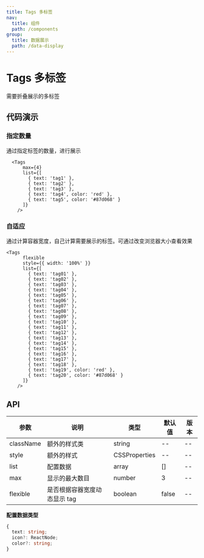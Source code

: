```yaml
---
title: Tags 多标签
nav:
  title: 组件
  path: /components
group:
  title: 数据展示
  path: /data-display
---
```


# Tags 多标签

需要折叠展示的多标签

## 代码演示

### 指定数量

通过指定标签的数量，进行展示


```tsx
  <Tags
      max={4}
      list={[
        { text: 'tag1' },
        { text: 'tag2' },
        { text: 'tag3' },
        { text: 'tag4', color: 'red' },
        { text: 'tag5', color: '#87d068' }
      ]}
    />
```

### 自适应
通过计算容器宽度，自己计算需要展示的标签。可通过改变浏览器大小查看效果

```tsx
<Tags
      flexible
      style={{ width: '100%' }}
      list={[
        { text: 'tag01' },
        { text: 'tag02' },
        { text: 'tag03' },
        { text: 'tag04' },
        { text: 'tag05' },
        { text: 'tag06' },
        { text: 'tag07' },
        { text: 'tag08' },
        { text: 'tag09' },
        { text: 'tag10' },
        { text: 'tag11' },
        { text: 'tag12' },
        { text: 'tag13' },
        { text: 'tag14' },
        { text: 'tag15' },
        { text: 'tag16' },
        { text: 'tag17' },
        { text: 'tag18' },
        { text: 'tag19', color: 'red' },
        { text: 'tag20', color: '#87d068' }
      ]}
    />
```

## API

| 参数      | 说明                         | 类型          | 默认值 | 版本 |
| --------- | ---------------------------- | ------------- | ------ | ---- |
| className | 额外的样式类                 | string        | --     | --   |
| style     | 额外的样式                   | CSSProperties | --     | --   |
| list      | 配置数据                     | array         | []     | --   |
| max       | 显示的最大数目               | number        | 3      | --   |
| flexible  | 是否根据容器宽度动态显示 tag | boolean       | false  | --   |

**配置数据类型**

```ts
{
  text: string;
  icon?: ReactNode;
  color?: string;
}
```
